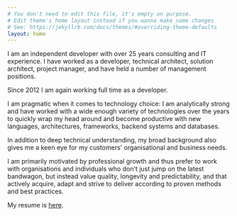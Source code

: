 ```yaml
---
# You don't need to edit this file, it's empty on purpose.
# Edit theme's home layout instead if you wanna make some changes
# See: https://jekyllrb.com/docs/themes/#overriding-theme-defaults
layout: home
---
```


I am an independent developer with over 25 years consulting and IT experience. I have worked as a developer, technical architect, solution architect, project manager, and have held a number of management positions.

Since 2012 I am again working full time as a developer.

I am pragmatic when it comes to technology choice: I am analytically strong and have worked with a wide enough variety of technologies over the years to quickly wrap my head around and become productive with new languages, architectures, frameworks, backend systems and databases.

In addition to deep technical understanding, my broad background also gives me a keen eye for my customers' organisational and business needs.

I am primarily motivated by professional growth and thus prefer to work with organisations and individuals who don't just jump on the latest bandwagon, but instead value quality, longevity and predictability, and that actively acquire, adapt and strive to deliver according to proven methods and best practices.

My resume is [here](/resume).
